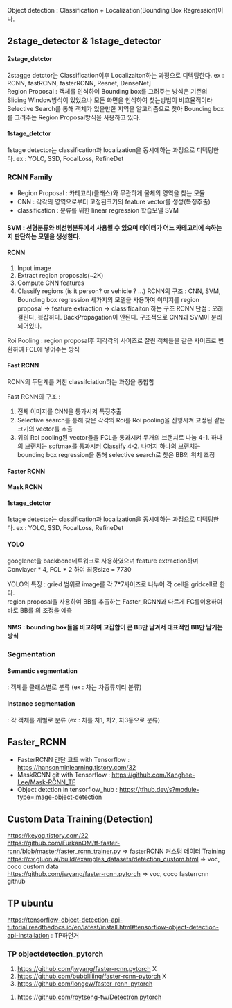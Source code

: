 Object detection : Classification + Localization(Bounding Box Regression)이다.

## 2stage_detector & 1stage_detector   

#### 2stage_detctor   
2stagge detctor는 Classification이후 Localizaiton하는 과정으로 디텍팅한다.   ex : RCNN, fastRCNN, fasterRCNN, Resnet, DenseNet]   
Region Proposal : 객체를 인식하여 Bounding box를 그려주는 방식은 기존의 Sliding Window방식이 있었으나 모든 화면을 인식하여 찾는방법이 비효율적이라   
Selective Search를 통해 객체가 있을만한 지역을 알고리즘으로 찾아 Bounding box를 그려주는 Region Proposal방식을 사용하고 있다.

#### 1stage_detctor   
1stage detector는 classification과 localization을 동시에하는 과정으로 디텍팅한다.   ex : YOLO, SSD, FocalLoss, RefineDet

### RCNN Family
* Region Proposal : 카테고리(클래스)와 무관하게 물체의 영역을 찾는 모듈   
* CNN : 각각의 영역으로부터 고정된크기의 feature vector를 생성(특징추출)   
* classification : 분류를 위한 linear regression 학습모델 SVM

#### SVM : 선형분류와 비선형분류에서 사용될 수 있으며 데이터가 어느 카테고리에 속하는지 판단하는 모델을 생성한다.

#### RCNN
1. Input image   
2. Extract region proposals(~2K)
3. Compute CNN features
4. Classify regions (is it person? or vehicle ? ...)
RCNN의 구조 : CNN, SVM, Bounding box regression 세가지의 모델을 사용하여 이미지를 region proposal -> feature extraction -> classificaiton 하는 구조
RCNN 단점 : 오래걸린다, 복잡하다. BackPropagation이 안된다. 구조적으로 CNN과 SVM이 분리되어있다.

Roi Pooling : 
region proposal후 제각각의 사이즈로 잘린 객체들을 같은 사이즈로 변환하여 FCL에 넣어주는 방식

#### Fast RCNN
RCNN의 두단계를 거친 classifciation하는 과정을 통합함

Fast RCNN의 구조 : 
1. 전체 이미지를 CNN을 통과시켜 특징추출
2. Selective search를 통해 찾은 각각의 Roi를 Roi pooling을 진행시켜 고정된 같은 크기의 vector를 추출
3. 위의 Roi pooling된 vector들을 FCL을 통과시켜 두개의 브랜치로 나눔
4-1. 하나의 브랜치는 softmax를 통과시켜 Classify
4-2. 나머지 하나의 브랜치는 bounding box regression을 통해 selective search로 찾은 BB의 위치 조정

 
#### Faster RCNN


#### Mask RCNN


#### 1stage_detctor   
1stage detector는 classification과 localization을 동시에하는 과정으로 디텍팅한다.   ex : YOLO, SSD, FocalLoss, RefineDet

#### YOLO
googlenet을 backbone네트워크로 사용하였으며 feature extraction하며 Convlayer * 4, FCL * 2 하여 최종size = 7*7*30

YOLO의 특징 : gried 범위로 image를 각 7*7사이즈로 나누어 각 cell을 gridcell로 한다.   
region proposal을 사용하여 BB를 추출하는 Faster_RCNN과 다르게 FC를이용하여 바로 BB를 의 조정을 예측 

#### NMS : bounding box들을 비교하여 교집합이 큰 BB만 남겨서 대표적인 BB만 남기는 방식

### Segmentation   
   
#### Semantic segmentation   
: 객체를 클래스별로 분류 (ex : 차는 차종류끼리 분류)

#### Instance segmentation   
: 각 객체를 개별로 분류 (ex : 차를 차1, 차2, 차3등으로 분류)

## Faster_RCNN   
* FasterRCNN 간단 코드 with Tensorflow : https://hansonminlearning.tistory.com/32
* MaskRCNN git with Tensorflow : https://github.com/Kanghee-Lee/Mask-RCNN_TF
* Object detction in tensorflow_hub : https://tfhub.dev/s?module-type=image-object-detection 

## Custom Data Training(Detection)   
https://keyog.tistory.com/22      
https://github.com/FurkanOM/tf-faster-rcnn/blob/master/faster_rcnn_trainer.py   => fasterRCNN 커스텀 데이터 Training   
https://cv.gluon.ai/build/examples_datasets/detection_custom.html => voc, coco custom data   
https://github.com/jwyang/faster-rcnn.pytorch => voc, coco fasterrcnn github   

## TP ubuntu 
https://tensorflow-object-detection-api-tutorial.readthedocs.io/en/latest/install.html#tensorflow-object-detection-api-installation : TP하던거

### TP objectdetection_pytorch
1. https://github.com/jwyang/faster-rcnn.pytorch  X   
2. https://github.com/bubbliiiing/faster-rcnn-pytorch  X   
3. https://github.com/longcw/faster_rcnn_pytorch   

1) https://github.com/roytseng-tw/Detectron.pytorch

